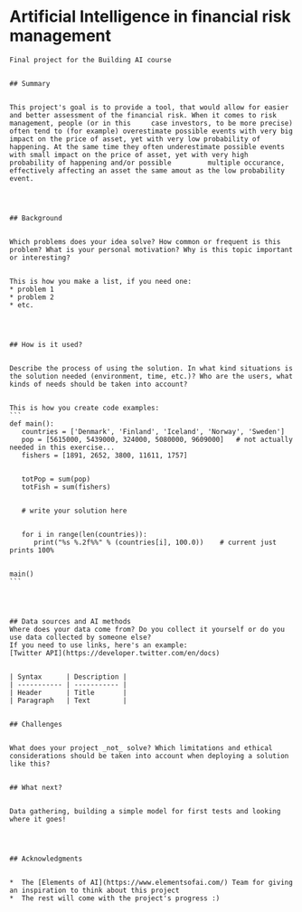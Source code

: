 # Artificial Intelligence in financial risk management
	

	Final project for the Building AI course
	

	## Summary
	

	This project's goal is to provide a tool, that would allow for easier and better assessment of the financial risk. When it comes to risk management, people (or in this 	case investors, to be more precise) often tend to (for example) overestimate possible events with very big impact on the price of asset, yet with very low probability of 	  happening. At the same time they often underestimate possible events with small impact on the price of asset, yet with very high probability of happening and/or possible 	    multiple occurance, effectively affecting an asset the same amout as the low probability event.
	

	

	## Background
	

	Which problems does your idea solve? How common or frequent is this problem? What is your personal motivation? Why is this topic important or interesting?
	

	This is how you make a list, if you need one:
	* problem 1
	* problem 2
	* etc.
	

	

	## How is it used?
	

	Describe the process of using the solution. In what kind situations is the solution needed (environment, time, etc.)? Who are the users, what kinds of needs should be taken into account?
	

	This is how you create code examples:
	```
	def main():
	   countries = ['Denmark', 'Finland', 'Iceland', 'Norway', 'Sweden']
	   pop = [5615000, 5439000, 324000, 5080000, 9609000]   # not actually needed in this exercise...
	   fishers = [1891, 2652, 3800, 11611, 1757]
	

	   totPop = sum(pop)
	   totFish = sum(fishers)
	

	   # write your solution here
	

	   for i in range(len(countries)):
	      print("%s %.2f%%" % (countries[i], 100.0))    # current just prints 100%
	

	main()
	```
	

	

	## Data sources and AI methods
	Where does your data come from? Do you collect it yourself or do you use data collected by someone else?
	If you need to use links, here's an example:
	[Twitter API](https://developer.twitter.com/en/docs)
	

	| Syntax      | Description |
	| ----------- | ----------- |
	| Header      | Title       |
	| Paragraph   | Text        |
	

	## Challenges
	

	What does your project _not_ solve? Which limitations and ethical considerations should be taken into account when deploying a solution like this?
	

	## What next?
	

	Data gathering, building a simple model for first tests and looking where it goes!
	

	

	## Acknowledgments
	

	*  The [Elements of AI](https://www.elementsofai.com/) Team for giving an inspiration to think about this project
	*  The rest will come with the project's progress :)
